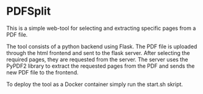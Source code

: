 # PDFSplit
This is a simple web-tool for selecting and extracting specific pages from a PDF file.

The tool consists of a python backend using Flask.
The PDF file is uploaded through the html frontend and sent to the flask server.
After selecting the required pages, they are requested from the server.
The server uses the PyPDF2 library to extract the requested pages from the PDF and sends the new PDF file to the frontend.

To deploy the tool as a Docker container simply run the start.sh skript.
